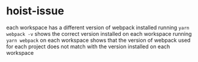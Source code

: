 # hoist-issue

each workspace has a different version of webpack installed
running `yarn webpack -v` shows the correct version installed on each workspace
running `yarn webpack` on each workspace shows that the version of webpack used for each project does not match with the version installed on each workspace 


